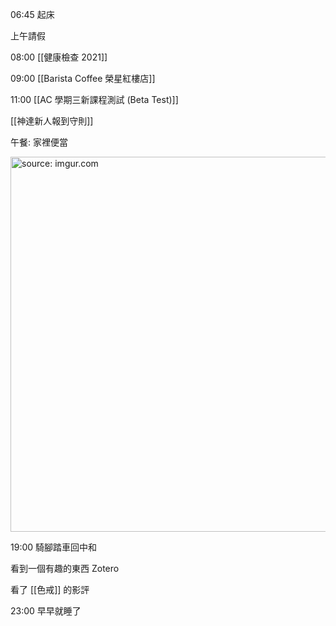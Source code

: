 
06:45 起床

上午請假

08:00 [[健康檢查 2021]]

09:00 [[Barista Coffee 榮星紅樓店]]

11:00 [[AC 學期三新課程測試 (Beta Test)]]

[[神達新人報到守則]]

午餐: 家裡便當

<a href="https://imgur.com/Z6RPc5A"><img src="https://i.imgur.com/Z6RPc5A.jpg" title="source: imgur.com" width="600px" /></a>

19:00 騎腳踏車回中和

看到一個有趣的東西 Zotero

看了 [[色戒]] 的影評

23:00 早早就睡了